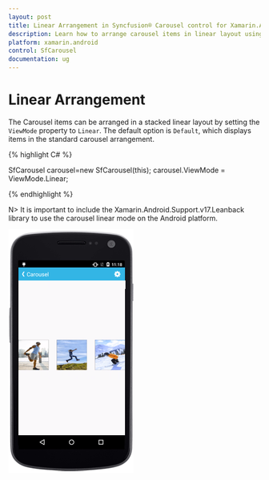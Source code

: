 ```yaml
---
layout: post
title: Linear Arrangement in Syncfusion® Carousel control for Xamarin.Android
description: Learn how to arrange carousel items in linear layout using ViewMode property in Xamarin.Android platform
platform: xamarin.android
control: SfCarousel
documentation: ug
---
```


# Linear Arrangement

The Carousel items can be arranged in a stacked linear layout by setting the `ViewMode` property to `Linear`. The default option is `Default`, which displays items in the standard carousel arrangement.

{% highlight C# %}

SfCarousel carousel=new SfCarousel(this);
carousel.ViewMode = ViewMode.Linear;

{% endhighlight %}

N> It is important to include the Xamarin.Android.Support.v17.Leanback library to use the carousel linear mode on the Android platform.

![Linear arrangement](images/linear.png)

